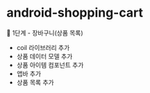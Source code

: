 # android-shopping-cart

🚀 1단계 - 장바구니(상품 목록)
- coil 라이브러리 추가
- 상품 데이터 모델 추가
- 상품 아이템 컴포넌트 추가
- 앱바 추가
- 상품 목록 추가